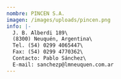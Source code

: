 ```yaml
---
nombre: PINCEN S.A.
imagen: /images/uploads/pincen.png
info: |-
  J. B. Alberdi 189\
  (8300) Neuquén, Argentina\
  Tel. (54) 0299 4065447\
  Fax: (54) 0299 4770362\
  Contacto: Pablo Sánchez\
  E-mail: sanchezp@lmneuquen.com.ar
---
```

